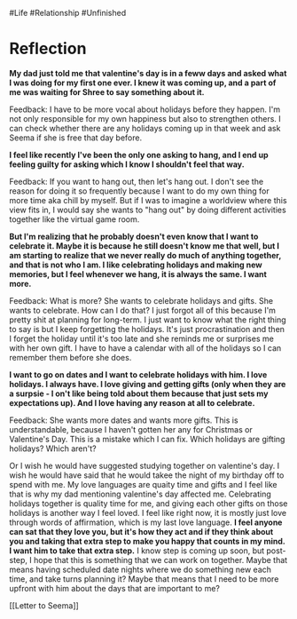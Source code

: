 #Life #Relationship #Unfinished 

# Reflection

**My dad just told me that valentine's day is in a feww days and asked what I was doing for my first one ever. I knew it was coming up, and a part of me was waiting for Shree to say something about it.** 

Feedback: I have to be more vocal about holidays before they happen. I'm not only responsible for my own happiness but also to strengthen others. I can check whether there are any holidays coming up in that week and ask Seema if she is free that day before. 

**I feel like recently I've been the only one asking to hang, and I end up feeling guilty for asking which I know I shouldn't feel that way.**

Feedback: If you want to hang out, then let's hang out. I don't see the reason for doing it so frequently because I want to do my own thing for more time aka chill by myself. But if I was to imagine a worldview where this view fits in, I would say she wants to "hang out" by doing different activities together like the virtual game room. 

**But I'm realizing that he probably doesn't even know that I want to celebrate it. Maybe it is because he still doesn't know me that well, but I am starting to realize that we never really do much of anything together, and that is not who I am. I like celebrating holidays and making new memories, but I feel whenever we hang, it is always the same. I want more.**

Feedback: What is more? She wants to celebrate holidays and gifts. She wants to celebrate. How can I do that? I just forgot all of this because I'm pretty shit at planning for long-term. I just want to know what the right thing to say is but I keep forgetting the holidays. It's just procrastination and then I forget the holiday until it's too late and she reminds me or surprises me with her own gift. I have to have a calendar with all of the holidays so I can remember them before she does. 

**I want to go on dates and I want to celebrate holidays with him. I love holidays. I always have. I love giving and getting gifts (only when they are a surpsie - I on't like being told about them because that just sets my expectations up). And I love having any reason at all to celebrate.** 

Feedback: She wants more dates and wants more gifts. This is understandable, because I haven't gotten her any for Christmas or Valentine's Day. This is a mistake which I can fix. Which holidays are gifting holidays? Which aren't? 

 Or I wish he would have suggested studying together on valentine's day. I wish he would have said that he would takee the night of my birthday off to spend with me. My love languages are quaity time and gifts and I feel like that is why my dad mentioning valentine's day affected me. Celebrating holidays together is quality time for me, and giving each other gifts on those holidays is another way I feel loved. I feel like right now, it is mostly just love through words of affirmation, which is my last love language. **I feel anyone can sat that they love you, but it's how they act and if they think about you and taking that extra step to make you happy that counts in my mind. I want him to take that extra step.** I know step is coming up soon, but post-step, I hope that this is something that we can work on together. Maybe that means having scheduled date nights where we do something new each time, and take turns planning it? Maybe that means that I need to be more upfront with him about the days that are important to me? 
 
 [[Letter to Seema]]